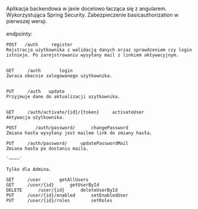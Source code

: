 Aplikacja backendowa w javie docelowo łacząca się z angularem.</br>
Wykorzystująca Spring Security.
 Zabezpieczenie basicauthorization w pierwszej wersji.</br>
 </br>
 endpointy:</br>
 ~~~~
 POST   /auth     register
 Rejstracja użytkownika z walidacją danych orzaz sprawdzeniem czy login istnieje. Po zarejstrowaniu wysyłany mail z linkiem aktywacyjnym. 
 
 
GET     /auth       login
Zwraca obecnie zalogowanego użytkownika.


PUT     /auth   update
Przyjmuje dane do aktualizacji uzytkownika.


GET     /auth/activate/{id}/{token}     activateUser
Aktywacja użytkownika.

POST       /auth/password/      changePassword
Zmiana hasła wysyłany jest mailem link do zmiany hasła.

PUT     /auth/password/     updatePasswordMail
Zmiana hasła po dostaniu maila.

`~~~~`

Tylko dla Admina.

GET     /user       getAllUsers
GET     /user/{id}      getUserById
DELETE      /user/{id}      deleteUserById
PUT     /user/{id}/enabled      setEnabledUser
PUT     /user/{id}/roles        setRoles
